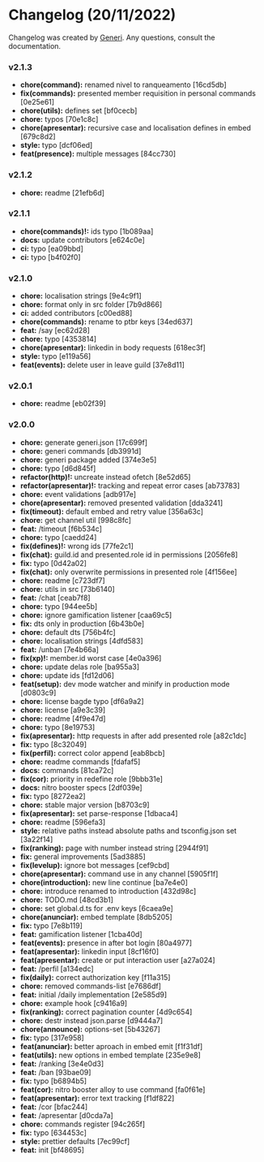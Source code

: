 # Changelog (20/11/2022)

Changelog was created by [Generi](https://github.com/Novout/generi). Any questions, consult the documentation.

### v2.1.3

* **chore(command):** renamed nivel to ranqueamento [16cd5db]
* **fix(commands):** presented member requisition in personal commands [0e25e61]
* **chore(utils):** defines set [bf0cecb]
* **chore:** typos [70e1c8c]
* **chore(apresentar):** recursive case and localisation defines in embed [679c8d2]
* **style:** typo [dcf06ed]
* **feat(presence):** multiple messages [84cc730]

### v2.1.2

* **chore:** readme [21efb6d]

### v2.1.1

* **chore(commands)!:** ids typo [1b089aa]
* **docs:** update contributors [e624c0e]
* **ci:** typo [ea09bbd]
* **ci:** typo [b4f02f0]

### v2.1.0

* **chore:** localisation strings [9e4c9f1]
* **chore:** format only in src folder [7b9d866]
* **ci:** added contributors [c00ed88]
* **chore(commands):** rename to ptbr keys [34ed637]
* **feat:** /say [ec62d28]
* **chore:** typo [4353814]
* **chore(apresentar):** linkedin in body requests [618ec3f]
* **style:** typo [e119a56]
* **feat(events):** delete user in leave guild [37e8d11]

### v2.0.1

* **chore:** readme [eb02f39]

### v2.0.0

* **chore:** generate generi.json [17c699f]
* **chore:** generi commands [db3991d]
* **chore:** generi package added [374e3e5]
* **chore:** typo [d6d845f]
* **refactor(http)!:** uncreate instead ofetch [8e52d65]
* **refactor(apresentar)!:** tracking and repeat error cases [ab73783]
* **chore:** event validations [adb917e]
* **chore(apresentar):** removed presented validation [dda3241]
* **fix(timeout):** default embed and retry value [356a63c]
* **chore:** get channel util [998c8fc]
* **feat:** /timeout [f6b534c]
* **chore:** typo [caedd24]
* **fix(defines)!:** wrong ids [77fe2c1]
* **fix(chat):** guild.id and presented.role id in permissions [2056fe8]
* **fix:** typo [0d42a02]
* **fix(chat):** only overwrite permissions in presented role [4f156ee]
* **chore:** readme [c723df7]
* **chore:** utils in src [73b6140]
* **feat:** /chat [ceab7f8]
* **chore:** typo [944ee5b]
* **chore:** ignore gamification listener [caa69c5]
* **fix:** dts only in production [6b43b0e]
* **chore:** default dts [756b4fc]
* **chore:** localisation strings [4dfd583]
* **feat:** /unban [7e4b66a]
* **fix(xp)!:** member.id worst case [4e0a396]
* **chore:** update delas role [ba955a3]
* **chore:** update ids [fd12d06]
* **feat(setup):** dev mode watcher and minify in production mode [d0803c9]
* **chore:** license bagde typo [df6a9a2]
* **chore:** license [a9e3c39]
* **chore:** readme [4f9e47d]
* **chore:** typo [8e19753]
* **fix(apresentar):** http requests in after add presented role [a82c1dc]
* **fix:** typo [8c32049]
* **fix(perfil):** correct color append [eab8bcb]
* **chore:** readme commands [fdafaf5]
* **docs:** commands [81ca72c]
* **fix(cor):** priority in redefine role [9bbb31e]
* **docs:** nitro booster specs [2df039e]
* **fix:** typo [8272ea2]
* **chore:** stable major version [b8703c9]
* **fix(apresentar):** set parse-response [1dbaca4]
* **chore:** readme [596efa3]
* **style:** relative paths instead absolute paths and tsconfig.json set [3a22f14]
* **fix(ranking):** page with number instead string [2944f91]
* **fix:** general improvements [5ad3885]
* **fix(levelup):** ignore bot messages [cef9cbd]
* **chore(apresentar):** command use in any channel [5905f1f]
* **chore(introduction):** new line continue [ba7e4e0]
* **chore:** introduce renamed to introduction [432d98c]
* **chore:** TODO.md [48cd3b1]
* **chore:** set global.d.ts for .env keys [6caea9e]
* **chore(anunciar):** embed template [8db5205]
* **fix:** typo [7e8b119]
* **feat:** gamification listener [1cba40d]
* **feat(events):** presence in after bot login [80a4977]
* **feat(apresentar):** linkedin input [8cf16f0]
* **feat(apresentar):** create or put interaction user [a27a024]
* **feat:** /perfil [a134edc]
* **fix(daily):** correct authorization key [f11a315]
* **chore:** removed commands-list [e7686df]
* **feat:** initial /daily implementation [2e585d9]
* **chore:** example hook [c9416a9]
* **fix(ranking):** correct pagination counter [4d9c654]
* **chore:** destr instead json.parse [d9444a7]
* **chore(announce):** options-set [5b43267]
* **fix:** typo [317e958]
* **feat(anunciar):** better aproach in embed emit [f1f31df]
* **feat(utils):** new options in embed template [235e9e8]
* **feat:** /ranking [3e4e0d3]
* **feat:** /ban [93bae09]
* **fix:** typo [b6894b5]
* **feat(cor):** nitro booster alloy to use command [fa0f61e]
* **feat(apresentar):** error text tracking [f1df822]
* **feat:** /cor [bfac244]
* **feat:** /apresentar [d0cda7a]
* **chore:** commands register [94c265f]
* **fix:** typo [634453c]
* **style:** prettier defaults [7ec99cf]
* **feat:** init [bf48695]
